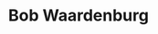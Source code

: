 ---
category: residents
layout: post
title: Bob Waardenburg
profession: art
website: www.bobwaardenburg.com
website2: www.wemakecarpets.nl
website3: www.nogeenalsjewil.nl
image: /images/residents/bobwaardenburg_01.png
---